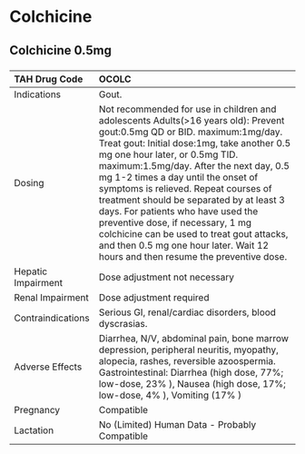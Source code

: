 # Colchicine

## Colchicine 0.5mg

##### 

| TAH Drug Code      | OCOLC                                                                                                                                                                                                                                                                                                                                                                                                                                                                                                                                                                                    |
|:-------------------|:-----------------------------------------------------------------------------------------------------------------------------------------------------------------------------------------------------------------------------------------------------------------------------------------------------------------------------------------------------------------------------------------------------------------------------------------------------------------------------------------------------------------------------------------------------------------------------------------|
| Indications        | Gout.                                                                                                                                                                                                                                                                                                                                                                                                                                                                                                                                                                                    |
| Dosing             | Not recommended for use in children and adolescents Adults(>16 years old): Prevent gout:0.5mg QD or BID. maximum:1mg/day. Treat gout: Initial dose:1mg, take another 0.5 mg one hour later, or 0.5mg TID. maximum:1.5mg/day. After the next day, 0.5 mg 1-2 times a day until the onset of symptoms is relieved. Repeat courses of treatment should be separated by at least 3 days. For patients who have used the preventive dose, if necessary, 1 mg colchicine can be used to treat gout attacks, and then 0.5 mg one hour later. Wait 12 hours and then resume the preventive dose. |
| Hepatic Impairment | Dose adjustment not necessary                                                                                                                                                                                                                                                                                                                                                                                                                                                                                                                                                            |
| Renal Impairment   | Dose adjustment required                                                                                                                                                                                                                                                                                                                                                                                                                                                                                                                                                                 |
| Contraindications  | Serious GI, renal/cardiac disorders, blood dyscrasias.                                                                                                                                                                                                                                                                                                                                                                                                                                                                                                                                   |
| Adverse Effects    | Diarrhea, N/V, abdominal pain, bone marrow depression, peripheral neuritis, myopathy, alopecia, rashes, reversible azoospermia. Gastrointestinal: Diarrhea (high dose, 77%; low-dose, 23% ), Nausea (high dose, 17%; low-dose, 4% ), Vomiting (17% )                                                                                                                                                                                                                                                                                                                                     |
| Pregnancy          | Compatible                                                                                                                                                                                                                                                                                                                                                                                                                                                                                                                                                                               |
| Lactation          | No (Limited) Human Data - Probably Compatible                                                                                                                                                                                                                                                                                                                                                                                                                                                                                                                                            |

